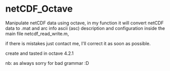 # netCDF_Octave
Manipulate netCDF data using octave, in my function it will convert netCDF data to .mat and arc info ascii (asc)
description and configuration inside the main file netcdf_read_write.m, 

if there is mistakes just contact me, I'll correct it as soon as possible.

create and tasted in octave 4.2.1

nb: as always sorry for bad grammar :D
